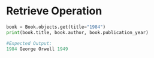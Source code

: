 # Retrieve Operation
```python
book = Book.objects.get(title="1984")
print(book.title, book.author, book.publication_year)

#Expected Output:
1984 George Orwell 1949

